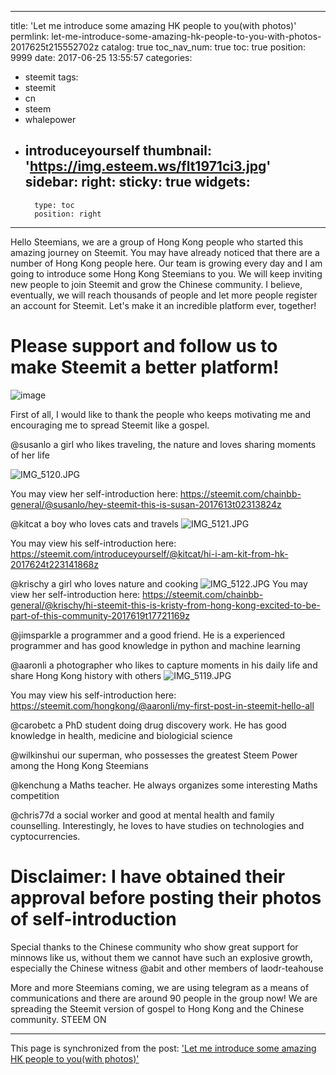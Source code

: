 
---
title: 'Let me introduce some amazing HK people to you(with photos)'
permlink: let-me-introduce-some-amazing-hk-people-to-you-with-photos-2017625t215552702z
catalog: true
toc_nav_num: true
toc: true
position: 9999
date: 2017-06-25 13:55:57
categories:
- steemit
tags:
- steemit
- cn
- steem
- whalepower
- introduceyourself
thumbnail: 'https://img.esteem.ws/flt1971ci3.jpg'
sidebar:
    right:
        sticky: true
widgets:
    -
        type: toc
        position: right
---


Hello Steemians, we are a group of Hong Kong people who started this amazing journey on Steemit. You may have already noticed that there are a number of Hong Kong people here. Our team is growing every day and I am going to introduce some Hong Kong Steemians to you. We will keep inviting new people to join Steemit and grow the Chinese community. I believe, eventually, we will reach thousands of people and let more people register an account for Steemit. Let's make it an incredible platform ever, together! 
# Please support and follow us to make Steemit a better platform!
 ![image](https://img.esteem.ws/flt1971ci3.jpg)

First of all, I would like to thank the people who keeps motivating me and encouraging me to spread Steemit like a gospel. 



 @susanlo a girl who likes traveling, the nature and loves sharing moments of her life 

![IMG_5120.JPG](https://steemitimages.com/DQmXyqCawNbVUmyTdYpZEpoAEyah6YT8ytBfwXd1pw4HK7k/IMG_5120.JPG)

You may view her self-introduction here:
https://steemit.com/chainbb-general/@susanlo/hey-steemit-this-is-susan-2017613t02313824z

 @kitcat a boy who loves cats and travels
![IMG_5121.JPG](https://steemitimages.com/DQmPTTUgepGtvK12C7eqkw22PG3XBUbXwzArcb75esL58ar/IMG_5121.JPG)

You may view his self-introduction here:
https://steemit.com/introduceyourself/@kitcat/hi-i-am-kit-from-hk-2017624t223141868z

@krischy a girl who loves nature and cooking
![IMG_5122.JPG](https://steemitimages.com/DQmNziibAqzSBsk2o7VTZd6aMN3siWs4BtmCXc7BpRGptch/IMG_5122.JPG)
You may view her self-introduction here:
https://steemit.com/chainbb-general/@krischy/hi-steemit-this-is-kristy-from-hong-kong-excited-to-be-part-of-this-community-2017619t17721169z

 @jimsparkle a programmer and a good friend. He is a experienced programmer and has good knowledge in python and machine learning

 @aaronli a photographer who likes to capture moments in his daily life and share Hong Kong history with others
![IMG_5119.JPG](https://steemitimages.com/DQmSLmyYiQn9xNuJw5mt44AAwLFYZibLK3qw3pvDGUcEhnz/IMG_5119.JPG)

You may view his self-introduction here:
https://steemit.com/hongkong/@aaronli/my-first-post-in-steemit-hello-all

@carobetc a PhD student doing drug discovery work. He has good knowledge in health, medicine and biologicial science

 @wilkinshui our superman, who possesses the greatest Steem Power among the Hong Kong Steemians 

@kenchung a Maths teacher. He always organizes some interesting Maths competition

@chris77d a social worker and good at mental health and family counselling. Interestingly, he loves to have studies on technologies and cyptocurrencies.

# Disclaimer: I have obtained their approval before posting their photos of self-introduction

Special thanks to the Chinese community who show great support for minnows like us, without them we cannot have such an explosive growth, especially the Chinese witness @abit and other members of laodr-teahouse

More and more Steemians coming, we are using telegram as a means of communications and there are around 90 people in the group now! We are spreading the Steemit version of gospel to Hong Kong and the Chinese community. STEEM ON

- - -

This page is synchronized from the post: ['Let me introduce some amazing HK people to you(with photos)'](https://steemit.com/@htliao/let-me-introduce-some-amazing-hk-people-to-you-with-photos-2017625t215552702z)
